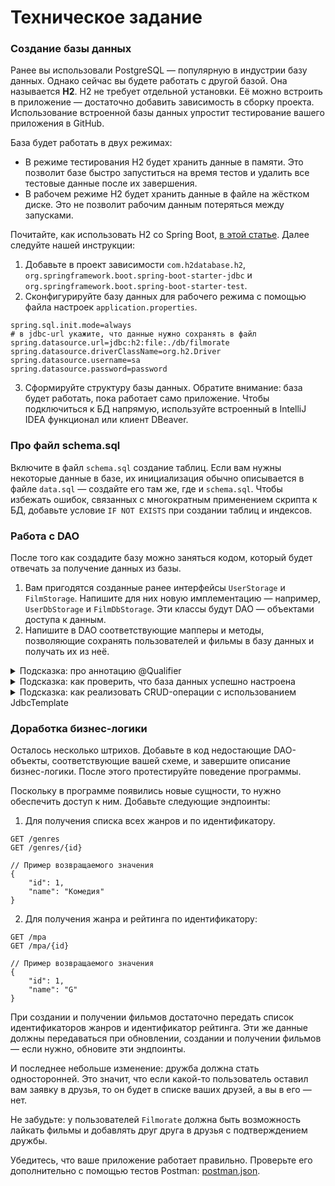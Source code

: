 # Техническое задание

### Создание базы данных

Ранее вы использовали PostgreSQL — популярную в индустрии базу данных. Однако сейчас вы будете работать с
другой базой. Она называется **H2**. H2 не требует отдельной установки. Её можно встроить в приложение — достаточно
добавить
зависимость в сборку проекта. Использование встроенной базы данных упростит тестирование вашего приложения в GitHub.

База будет работать в двух режимах:

- В режиме тестирования H2 будет хранить данные в памяти. Это позволит базе быстро запуститься на время тестов и удалить
  все тестовые данные после их завершения.
- В рабочем режиме H2 будет хранить данные в файле на жёстком диске. Это не позволит рабочим данным потеряться между
  запусками.

Почитайте, как использовать H2 со Spring Boot, [в этой статье](https://www.baeldung.com/spring-boot-h2-database). Далее
следуйте нашей инструкции:

1. Добавьте в проект зависимости `com.h2database.h2`, `org.springframework.boot.spring-boot-starter-jdbc` и
   `org.springframework.boot.spring-boot-starter-test`.
2. Сконфигурируйте базу данных для рабочего режима с помощью файла настроек `application.properties`.

```
spring.sql.init.mode=always
# в jdbc-url укажите, что данные нужно сохранять в файл
spring.datasource.url=jdbc:h2:file:./db/filmorate
spring.datasource.driverClassName=org.h2.Driver
spring.datasource.username=sa
spring.datasource.password=password
```

3. Сформируйте структуру базы данных. Обратите
   внимание: база будет работать, пока работает само приложение. Чтобы подключиться к БД напрямую, используйте
   встроенный в IntelliJ IDEA функционал или клиент DBeaver.

### Про файл schema.sql

Включите в файл `schema.sql` создание таблиц. Если вам нужны некоторые данные в базе, их инициализация обычно
описывается
в файле `data.sql` — создайте его там же, где и `schema.sql`.
Чтобы избежать ошибок, связанных с многократным применением скрипта к БД, добавьте условие `IF NOT EXISTS` при создании
таблиц и индексов.

### Работа с DAO

После того как создадите базу можно заняться кодом, который будет отвечать за получение данных из базы.

1. Вам пригодятся созданные ранее интерфейсы `UserStorage` и `FilmStorage`. Напишите для них новую имплементацию —
   например,
   `UserDbStorage` и `FilmDbStorage`. Эти классы будут DAO — объектами доступа к данным.
2. Напишите в DAO соответствующие мапперы и методы, позволяющие сохранять пользователей и фильмы в базу данных и
   получать их из неё.

<details>
<summary>Подсказка: про аннотацию @Qualifier</summary>

Чтобы Spring мог работать с новыми компонентами и отличать их от старых хранилищ, воспользуйтесь
аннотацией `@Qualifier`.
Пример её использования можно найти [в этой статье](https://www.baeldung.com/spring-qualifier-annotation).
</details>

<details>
<summary>Подсказка: как проверить, что база данных успешно настроена</summary>

Убедитесь, что ваше приложение работает с базой данных. Создайте новый фильм и пользователя, а потом перезапустите
проект — данные должны сохраниться в базе и быть доступны после перезапуска.
</details>

<details>
<summary>Подсказка: как реализовать CRUD-операции с использованием JdbcTemplate</summary>

В теме о работе с БД вы узнали, как делать выборку данных из базы с помощью SQL-запросов и `JdbcTemplate`. Для
реализации
методов, описанных в интерфейсах хранилищ, вам также потребуется добавлять новые данные и обновлять имеющиеся.
Почитайте, как это сделать, [в этой статье](https://springframework.guru/spring-jdbctemplate-crud-operations/).
</details>

### Доработка бизнес-логики

Осталось несколько штрихов. Добавьте в код недостающие DAO-объекты, соответствующие вашей схеме, и завершите описание
бизнес-логики. После этого протестируйте поведение программы.

Поскольку в программе появились новые сущности, то нужно обеспечить доступ к ним. Добавьте следующие эндпоинты:

1. Для получения списка всех жанров и по идентификатору.

```
GET /genres 
GET /genres/{id}

// Пример возвращаемого значения
{
    "id": 1,
    "name": "Комедия"
}
```

2. Для получения жанра и рейтинга по идентификатору:

```
GET /mpa
GET /mpa/{id}

// Пример возвращаемого значения
{
    "id": 1,
    "name": "G"
}
```

При создании и получении фильмов достаточно передать список идентификаторов жанров и идентификатор рейтинга. Эти же
данные должны передаваться при обновлении, создании и получении фильмов — если нужно, обновите эти эндпоинты.

И последнее небольше изменение: дружба должна стать односторонней. Это значит, что если какой-то пользователь оставил
вам заявку в друзья, то он будет в списке ваших друзей, а вы в его — нет.

Не забудьте: у пользователей `Filmorate` должна быть возможность лайкать фильмы и добавлять друг друга в друзья с
подтверждением дружбы.

Убедитесь, что ваше приложение работает правильно. Проверьте его дополнительно с помощью тестов Postman: [postman.json](postman.json).

